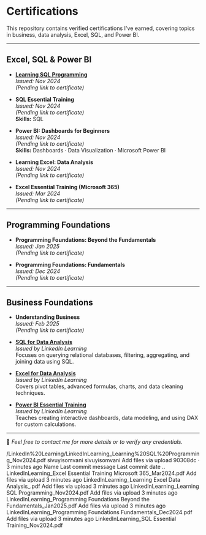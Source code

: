 # Certifications

This repository contains verified certifications I've earned, covering topics in business, data analysis, Excel, SQL, and Power BI.


---

## Excel, SQL & Power BI

- [**Learning SQL Programming**](./LinkedIn%20Learning/LinkedInLearning_Learning%20SQL%20Programming_Nov2024.pdf)  
  *Issued: Nov 2024*  
  *(Pending link to certificate)*

- **SQL Essential Training**  
  *Issued: Nov 2024*  
  *(Pending link to certificate)*  
  **Skills:** SQL

- **Power BI: Dashboards for Beginners**  
  *Issued: Nov 2024*  
  *(Pending link to certificate)*  
  **Skills:** Dashboards · Data Visualization · Microsoft Power BI


- **Learning Excel: Data Analysis**  
  *Issued: Nov 2024*  
  *(Pending link to certificate)*

- **Excel Essential Training (Microsoft 365)**  
  *Issued: Mar 2024*  
  *(Pending link to certificate)*

---

## Programming Foundations

- **Programming Foundations: Beyond the Fundamentals**  
  *Issued: Jan 2025*  
  *(Pending link to certificate)*

- **Programming Foundations: Fundamentals**  
  *Issued: Dec 2024*  
  *(Pending link to certificate)*

---

## Business Foundations

- **Understanding Business**  
  *Issued: Feb 2025*  
  *(Pending link to certificate)*


- **[SQL for Data Analysis](https://github.com/yourusername/certifications/blob/main/SQL_Certificate.pdf)**  
  *Issued by LinkedIn Learning*  
  Focuses on querying relational databases, filtering, aggregating, and joining data using SQL.

- **[Excel for Data Analysis](https://github.com/yourusername/certifications/blob/main/Excel_Certificate.pdf)**  
  *Issued by LinkedIn Learning*  
  Covers pivot tables, advanced formulas, charts, and data cleaning techniques.

- **[Power BI Essential Training](https://github.com/yourusername/certifications/blob/main/PowerBI_Certificate.pdf)**  
  *Issued by LinkedIn Learning*  
  Teaches creating interactive dashboards, data modeling, and using DAX for custom calculations.

---

📧 *Feel free to contact me for more details or to verify any credentials.*










/LinkedIn%20Learning/LinkedInLearning_Learning%20SQL%20Programming_Nov2024.pdf
sivuyisomvani
sivuyisomvani
Add files via upload
90308dc
 · 
3 minutes ago
Name	Last commit message	Last commit date
..
LinkedInLearning_Excel Essential Training Microsoft 365_Mar2024.pdf
Add files via upload
3 minutes ago
LinkedInLearning_Learning Excel Data Analysis_.pdf
Add files via upload
3 minutes ago
LinkedInLearning_Learning SQL Programming_Nov2024.pdf
Add files via upload
3 minutes ago
LinkedInLearning_Programming Foundations Beyond the Fundamentals_Jan2025.pdf
Add files via upload
3 minutes ago
LinkedInLearning_Programming Foundations Fundamentals_Dec2024.pdf
Add files via upload
3 minutes ago
LinkedInLearning_SQL Essential Training_Nov2024.pdf
